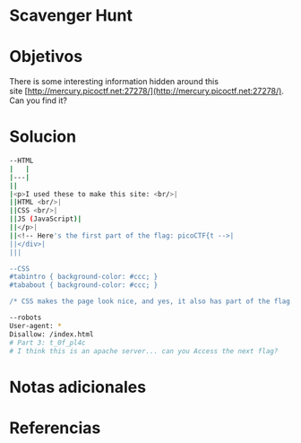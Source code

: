 #  Scavenger Hunt
# Objetivos
There is some interesting information hidden around this site [http://mercury.picoctf.net:27278/](http://mercury.picoctf.net:27278/). Can you find it?

# Solucion
```bash
--HTML
|   |
|---|
||
|<p>I used these to make this site: <br/>|
||HTML <br/>|
||CSS <br/>|
||JS (JavaScript)|
||</p>|
||<!-- Here's the first part of the flag: picoCTF{t -->|
||</div>|
|||

--CSS
#tabintro { background-color: #ccc; }
#tababout { background-color: #ccc; }

/* CSS makes the page look nice, and yes, it also has part of the flag. Here's part 2: h4ts_4_l0 */

--robots
User-agent: *
Disallow: /index.html
# Part 3: t_0f_pl4c
# I think this is an apache server... can you Access the next flag?
```

# Notas adicionales


# Referencias
